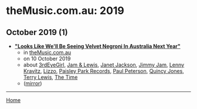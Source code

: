 # theMusic.com.au: 2019

## October 2019 (1)

 - [**"Looks Like We'll Be Seeing Velvet Negroni In Australia Next Year"**](https://themusic.com.au/features/og-flavas-velvet-negroni-cyclone/v8zb09LV1Nc/)
    - in [theMusic.com.au](../../../publications/p-t/themusic-com-au/index.md)
    - on 10 October 2019
    - about [3rdEyeGirl](../../../topics/3rdeyegirl/index.md), [Jam & Lewis](../../../topics/jam-lewis/index.md), [Janet Jackson](../../../topics/janet-jackson/index.md), [Jimmy Jam](../../../topics/jimmy-jam/index.md), [Lenny Kravitz](../../../topics/lenny-kravitz/index.md), [Lizzo](../../../topics/lizzo/index.md), [Paisley Park Records](../../../topics/paisley-park-records/index.md), [Paul Peterson](../../../topics/paul-peterson/index.md), [Quincy Jones](../../../topics/quincy-jones/index.md), [Terry Lewis](../../../topics/terry-lewis/index.md), [The Time](../../../topics/the-time/index.md)
    - ([mirror](https://web.archive.org/web/*/https://themusic.com.au/features/og-flavas-velvet-negroni-cyclone/v8zb09LV1Nc/))

----

[Home](../index.md)
